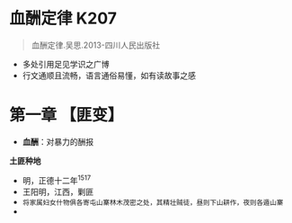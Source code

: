 # 血酬定律 K207

>血酬定律.吴思.2013-四川人民出版社

- 多处引用足见学识之广博
- 行文通顺且流畅，语言通俗易懂，如有读故事之感

# 第一章 【匪变】

- **血酬**：对暴力的酬报

**土匪种地**
- 明，正德十二年<sup>1517</sup>
- 王阳明，江西，剿匪
- `将家属妇女什物俱各寄屯山寨林木茂密之处，其精壮贼徒，昼则下山耕作，夜则各遁山寨`
- 